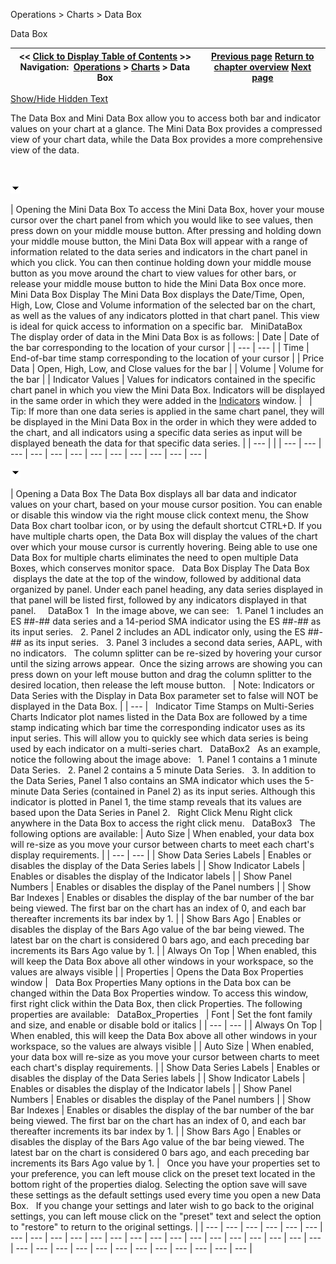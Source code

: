 ﻿


Operations \> Charts \> Data Box






















Data Box







| \<\< [Click to Display Table of Contents](data_box.md) \>\> **Navigation:**     [Operations](operations.md) \> [Charts](charts.md) \> Data Box | [Previous page](saving_chart_defaults_and_templates.md) [Return to chapter overview](charts.md) [Next page](cross_hair.md) |
| --- | --- |




[Show/Hide Hidden Text](javascript:HMToggleExpandAll(!HMAnyToggleOpen()) "Click to open/close expanding sections")









The Data Box and Mini Data Box allow you to access both bar and indicator values on your chart at a glance. The Mini Data Box provides a compressed view of your chart data, while the Data Box provides a more comprehensive view of the data.


 


![tog_minus](tog_minus.gif)




| Opening the Mini Data Box To access the Mini Data Box, hover your mouse cursor over the chart panel from which you would like to see values, then press down on your middle mouse button. After pressing and holding down your middle mouse button, the Mini Data Box will appear with a range of information related to the data series and indicators in the chart panel in which you click. You can then continue holding down your middle mouse button as you move around the chart to view values for other bars, or release your middle mouse button to hide the Mini Data Box once more.   Mini Data Box Display The Mini Data Box displays the Date/Time, Open, High, Low, Close and Volume information of the selected bar on the chart, as well as the values of any indicators plotted in that chart panel. This view is ideal for quick access to information on a specific bar.   MiniDataBox   The display order of data in the Mini Data Box is as follows:   | Date | Date of the bar corresponding to the location of your cursor | | --- | --- | | Time | End\-of\-bar time stamp corresponding to the location of your cursor | | Price Data | Open, High, Low, and Close values for the bar | | Volume | Volume for the bar | | Indicator Values | Values for indicators contained in the specific chart panel in which you view the Mini Data Box. Indicators will be displayed in the same order in which they were added in the [Indicators](working_with_indicators.md) window. |        | Tip: If more than one data series is applied in the same chart panel, they will be displayed in the Mini Data Box in the order in which they were added to the chart, and all indicators using a specific data series as input will be displayed beneath the data for that specific data series. | | --- | |
| --- | --- | --- | --- | --- | --- | --- | --- | --- | --- | --- | --- |



![tog_minus](tog_minus.gif)




| Opening a Data Box The Data Box displays all bar data and indicator values on your chart, based on your mouse cursor position. You can enable or disable this window via the right mouse click context menu, the Show Data Box chart toolbar icon, or by using the default shortcut CTRL\+D. If you have multiple charts open, the Data Box will display the values of the chart over which your mouse cursor is currently hovering. Being able to use one Data Box for multiple charts eliminates the need to open multiple Data Boxes, which conserves monitor space.   Data Box Display The Data Box  displays the date at the top of the window, followed by additional data organized by panel. Under each panel heading, any data series displayed in that panel will be listed first, followed by any indicators displayed in that panel.      DataBox 1   In the image above, we can see:   1\. Panel 1 includes an ES \#\#\-\#\# data series and a 14\-period SMA indicator using the ES \#\#\-\#\# as its input series.   2\. Panel 2 includes an ADL indicator only, using the ES \#\#\-\#\# as its input series.   3\. Panel 3 includes a second data series, AAPL, with no indicators.   The column splitter can be re\-sized by hovering your cursor until the sizing arrows appear.  Once the sizing arrows are showing you can press down on your left mouse button and drag the column splitter to the desired location, then release the left mouse button.     | Note: Indicators or Data Series with the Display in Data Box parameter set to false will NOT be displayed in the Data Box. | | --- |      Indicator Time Stamps on Multi\-Series Charts Indicator plot names listed in the Data Box are followed by a time stamp indicating which bar time the corresponding indicator uses as its input series. This will allow you to quickly see which data series is being used by each indicator on a multi\-series chart.   DataBox2   As an example, notice the following about the image above:   1\. Panel 1 contains a 1 minute Data Series.   2\. Panel 2 contains a 5 minute Data Series.   3\. In addition to the Data Series, Panel 1 also contains an SMA indicator which uses the 5\-minute Data Series (contained in Panel 2\) as its input series. Although this indicator is plotted in Panel 1, the time stamp reveals that its values are based upon the Data Series in Panel 2\.   Right Click Menu Right click anywhere in the Data Box to access the right click menu.   DataBox3   The following options are available:   | Auto Size | When enabled, your data box will re\-size as you move your cursor between charts to meet each chart's display requirements. | | --- | --- | | Show Data Series Labels | Enables or disables the display of the Data Series labels | | Show Indicator Labels | Enables or disables the display of the Indicator labels | | Show Panel Numbers | Enables or disables the display of the Panel numbers | | Show Bar Indexes | Enables or disables the display of the bar number of the bar being viewed. The first bar on the chart has an index of 0, and each bar thereafter increments its bar index by 1\. | | Show Bars Ago | Enables or disables the display of the Bars Ago value of the bar being viewed. The latest bar on the chart is considered 0 bars ago, and each preceding bar increments its Bars Ago value by 1\. | | Always On Top | When enabled, this will keep the Data Box above all other windows in your workspace, so the values are always visible | | Properties | Opens the Data Box Properties window |      Data Box Properties Many options in the Data box can be changed within the Data Box Properties window. To access this window, first right click within the Data Box, then click Properties. The following properties are available:   DataBox_Properties     | Font | Set the font family and size, and enable or disable bold or italics | | --- | --- | | Always On Top | When enabled, this will keep the Data Box above all other windows in your workspace, so the values are always visible | | Auto Size | When enabled, your data box will re\-size as you move your cursor between charts to meet each chart's display requirements. | | Show Data Series Labels | Enables or disables the display of the Data Series labels | | Show Indicator Labels | Enables or disables the display of the Indicator labels | | Show Panel Numbers | Enables or disables the display of the Panel numbers | | Show Bar Indexes | Enables or disables the display of the bar number of the bar being viewed. The first bar on the chart has an index of 0, and each bar thereafter increments its bar index by 1\. | | Show Bars Ago | Enables or disables the display of the Bars Ago value of the bar being viewed. The latest bar on the chart is considered 0 bars ago, and each preceding bar increments its Bars Ago value by 1\. |      Once you have your properties set to your preference, you can left mouse click on the preset text located in the bottom right of the properties dialog. Selecting the option save will save these settings as the default settings used every time you open a new Data Box.   If you change your settings and later wish to go back to the original settings, you can left mouse click on the "preset" text and select the option to "restore" to return to the original settings. |
| --- | --- | --- | --- | --- | --- | --- | --- | --- | --- | --- | --- | --- | --- | --- | --- | --- | --- | --- | --- | --- | --- | --- | --- | --- | --- | --- | --- | --- | --- | --- | --- | --- | --- |










